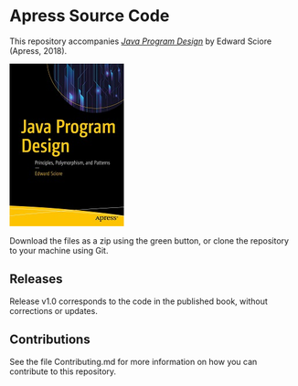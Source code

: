 # Apress Source Code

This repository accompanies [*Java Program Design*](https://www.apress.com/9781484241424) by Edward Sciore (Apress, 2018).

[comment]: #cover
![Cover image](9781484241424.jpg)

Download the files as a zip using the green button, or clone the repository to your machine using Git.

## Releases

Release v1.0 corresponds to the code in the published book, without corrections or updates.

## Contributions

See the file Contributing.md for more information on how you can contribute to this repository.